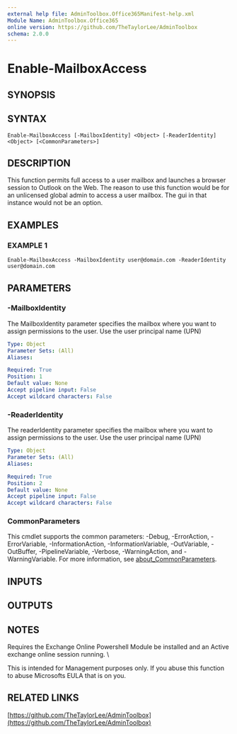 ```yaml
---
external help file: AdminToolbox.Office365Manifest-help.xml
Module Name: AdminToolbox.Office365
online version: https://github.com/TheTaylorLee/AdminToolbox
schema: 2.0.0
---
```


# Enable-MailboxAccess

## SYNOPSIS

## SYNTAX

```
Enable-MailboxAccess [-MailboxIdentity] <Object> [-ReaderIdentity] <Object> [<CommonParameters>]
```

## DESCRIPTION
This function permits full access to a user mailbox and launches a browser session to Outlook on the Web.
The reason to use this function would be for an unlicensed global admin to access a user mailbox.
The gui in that instance would not be an option.

## EXAMPLES

### EXAMPLE 1
```
Enable-MailboxAccess -MailboxIdentity user@domain.com -ReaderIdentity user@domain.com
```

## PARAMETERS

### -MailboxIdentity
The MailboxIdentity parameter specifies the mailbox where you want to assign permissions to the user.
Use the user principal name (UPN)

```yaml
Type: Object
Parameter Sets: (All)
Aliases:

Required: True
Position: 1
Default value: None
Accept pipeline input: False
Accept wildcard characters: False
```

### -ReaderIdentity
The readerIdentity parameter specifies the mailbox where you want to assign permissions to the user.
Use the user principal name (UPN)

```yaml
Type: Object
Parameter Sets: (All)
Aliases:

Required: True
Position: 2
Default value: None
Accept pipeline input: False
Accept wildcard characters: False
```

### CommonParameters
This cmdlet supports the common parameters: -Debug, -ErrorAction, -ErrorVariable, -InformationAction, -InformationVariable, -OutVariable, -OutBuffer, -PipelineVariable, -Verbose, -WarningAction, and -WarningVariable. For more information, see [about_CommonParameters](http://go.microsoft.com/fwlink/?LinkID=113216).

## INPUTS

## OUTPUTS

## NOTES
Requires the Exchange Online Powershell Module be installed and an Active exchange online session running.
\

This is intended for Management purposes only.
If you abuse this function to abuse Microsofts EULA that is on you.

## RELATED LINKS

[https://github.com/TheTaylorLee/AdminToolbox](https://github.com/TheTaylorLee/AdminToolbox)

